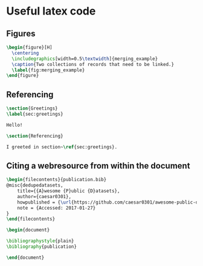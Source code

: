 
# Useful latex code

## Figures

```latex
\begin{figure}[H]
  \centering
  \includegraphics[width=0.5\textwidth]{merging_example}
  \caption{Two collections of records that need to be linked.}
  \label{fig:merging_example}
\end{figure}
```

## Referencing

```latex
\section{Greetings}
\label{sec:greetings}

Hello!

\section{Referencing}

I greeted in section~\ref{sec:greetings}.
```

## Citing a webresource from within the document

 
```latex
\begin{filecontents}{publication.bib}
@misc{dedupedatasets,
	title={{A}wesome {P}ublic {D}atasets},
	author={caesar0301},
	howpublished = {\url{https://github.com/caesar0301/awesome-public-datasets}},
	note = {Accessed: 2017-01-27}
}
\end{filecontents}

\begin{document}

\bibliographystyle{plain}
\bibliography{publication}

\end{document}
```
